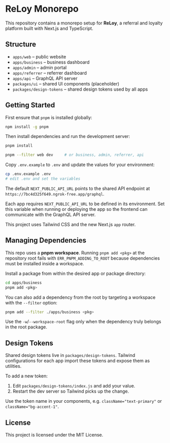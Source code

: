 # ReLoy Monorepo

This repository contains a monorepo setup for **ReLoy**, a referral and loyalty platform built with Next.js and TypeScript.

## Structure


- `apps/web` – public website
- `apps/business` – business dashboard
- `apps/admin` – admin portal
- `apps/referrer` – referrer dashboard
- `apps/api` – GraphQL API server
- `packages/ui` – shared UI components (placeholder)
- `packages/design-tokens` – shared design tokens used by all apps

## Getting Started

First ensure that `pnpm` is installed globally:

```bash
npm install -g pnpm
```

Then install dependencies and run the development server:

```bash
pnpm install

pnpm --filter web dev     # or business, admin, referrer, api

```
Copy `.env.example` to `.env` and update the values for your environment:

```bash
cp .env.example .env
# edit .env and set the variables
```

The default `NEXT_PUBLIC_API_URL` points to the shared API endpoint at
`https://7bc4d325f649.ngrok-free.app/graphql`.

Each app requires `NEXT_PUBLIC_API_URL` to be defined in its environment. Set
this variable when running or deploying the app so the frontend can communicate
with the GraphQL API server.

This project uses Tailwind CSS and the new Next.js `app` router.

## Managing Dependencies

This repo uses a **pnpm workspace**. Running `pnpm add <pkg>` at the repository
root fails with `ERR_PNPM_ADDING_TO_ROOT` because dependencies must be installed
inside a workspace.

Install a package from within the desired app or package directory:

```bash
cd apps/business
pnpm add <pkg>
```

You can also add a dependency from the root by targeting a workspace with the
`--filter` option:

```bash
pnpm add --filter ./apps/business <pkg>
```

Use the `-w`/`--workspace-root` flag only when the dependency truly belongs in
the root package.

## Design Tokens

Shared design tokens live in `packages/design-tokens`. Tailwind configurations
for each app import these tokens and expose them as utilities.

To add a new token:

1. Edit `packages/design-tokens/index.js` and add your value.
2. Restart the dev server so Tailwind picks up the change.

Use the token name in your components, e.g. `className="text-primary"` or
`className="bg-accent-1"`.


## License

This project is licensed under the MIT License.
